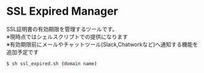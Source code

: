 # SSL Expired Manager

SSL証明書の有効期限を管理するツールです。\
※現時点ではシェルスクリプトでの提供になります\
※有効期限前にメールやチャットツール(Slack,Chatworkなど)へ通知する機能を追加予定です

```bash
$ sh ssl_expired.sh (domain name)
```
